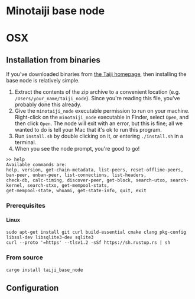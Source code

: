 # Minotaiji base node

# OSX
## Installation from binaries

If you've downloaded binaries from [the Taiji homepage](https://taiji.com/downloads), then installing the base node is
relatively simple.

1. Extract the contents of the zip archive to a convenient location (e.g. `/Users/your_name/taiji_node`). Since you're
   reading this file, you've probably done this already.
2. Give the `minotaiji_node` executable permission to run on your machine. Right-click on the `minotaiji_node`
   executable in Finder, select `Open`, and then click `Open`. The node will exit with an error, but this is fine; all
   we wanted to do is tell your Mac that it's ok to run this program.
3. Run `install.sh` by double clicking on it, or entering `./install.sh` in a terminal.
4. When you see the node prompt, you're good to go!

```
>> help 
Available commands are: 
help, version, get-chain-metadata, list-peers, reset-offline-peers, ban-peer, unban-peer, list-connections, list-headers, 
check-db, calc-timing, discover-peer, get-block, search-utxo, search-kernel, search-stxo, get-mempool-stats, 
get-mempool-state, whoami, get-state-info, quit, exit
```



### Prerequisites

#### Linux
```
sudo apt-get install git curl build-essential cmake clang pkg-config libssl-dev libsqlite3-dev sqlite3
curl --proto '=https' --tlsv1.2 -sSf https://sh.rustup.rs | sh

```
### From source

```
cargo install taiji_base_node
```

## Configuration
